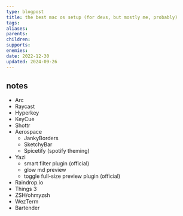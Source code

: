 ```yaml
---
type: blogpost
title: the best mac os setup (for devs, but mostly me, probably)
tags: 
aliases: 
parents: 
children: 
supports: 
enemies: 
date: 2022-12-30
updated: 2024-09-26
---
```


## notes

- Arc
- Raycast
- Hyperkey
- KeyCue
- Shottr
- Aerospace
	- JankyBorders
	- SketchyBar
	- Spicetify (spotify theming)
- Yazi
	- smart filter plugin (official)
	- glow md preview
	- toggle full-size preview plugin (official)
- Raindrop.io
- Things 3
- ZSH/ohmyzsh
- WezTerm
- Bartender
